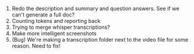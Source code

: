 1. Redo the description and summary and question answers. See if we can't generate a full doc?
2. Counting tokens and reporting back
3. Trying to merge whisper transcriptions?
4. Make more intelligent screenshots
5. (Bug) We're making a transcription folder next to the video file for some reason. Need to fix!
